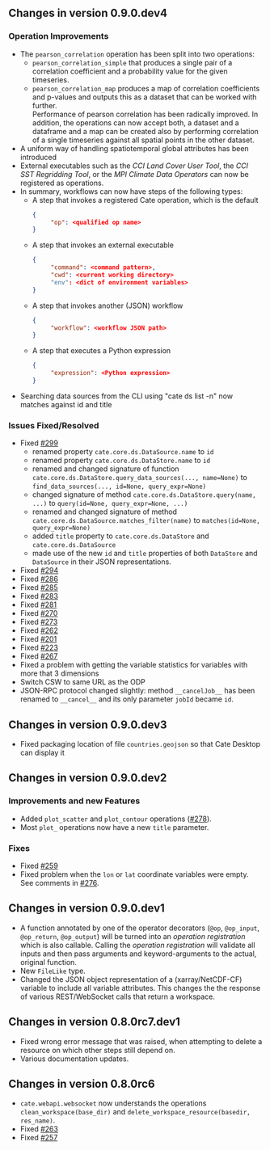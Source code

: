 ## Changes in version 0.9.0.dev4

### Operation Improvements

* The `pearson_correlation` operation has been split into two operations:
  * `pearson_correlation_simple` that produces a single pair of a correlation
    coefficient and a probability value for the given timeseries.
  * `pearson_correlation_map` produces a map of correlation coefficients and p-values
    and outputs this as a dataset that can be worked with further.    
  Performance of pearson correlation has been radically improved. In addition, the operations can now
  accept both, a dataset and a dataframe and a map can be created also by
  performing correlation of a single timeseries against all spatial points in the
  other dataset.
* A uniform way of handling spatiotemporal global attributes has been introduced
* External executables such as the *CCI Land Cover User Tool*, the *CCI SST Regridding Tool*, or
  the *MPI Climate Data Operators* can now be registered as operations.
* In summary, workflows can now have steps of the following types:
  - A step that invokes a registered Cate operation, which is the default
    ```json
    {
         "op": <qualified op name>
    } 
    ```
  - A step that invokes an external executable
    ```json
    {
         "command": <command pattern>,
         "cwd": <current working directory>
         "env": <dict of environment variables>
    } 
    ```
  - A step that invokes another (JSON) workflow
    ```json
    {
         "workflow": <workflow JSON path>
    } 
    ```
  - A step that executes a Python expression
    ```json
    {
         "expression": <Python expression>
    } 
    ```
* Searching data sources from the CLI using "cate ds list -n" now matches against id and title


### Issues Fixed/Resolved

* Fixed [#299](https://github.com/CCI-Tools/cate-core/issues/299)
    * renamed property `cate.core.ds.DataSource.name` to `id` 
    * renamed property `cate.core.ds.DataStore.name` to `id` 
    * renamed and changed signature of function `cate.core.ds.DataStore.query_data_sources(..., name=None)` 
      to `find_data_sources(..., id=None, query_expr=None)`
    * changed signature of method `cate.core.ds.DataStore.query(name, ...)` to `query(id=None, query_expr=None, ...)`
    * renamed and changed signature of method `cate.core.ds.DataSource.matches_filter(name)` to `matches(id=None, query_expr=None)`
    * added `title` property to `cate.core.ds.DataStore` and `cate.core.ds.DataSource`
    * made use of the new `id` and `title` properties of both `DataStore` and `DataSource` in their 
      JSON representations.
* Fixed [#294](https://github.com/CCI-Tools/cate-core/issues/294)
* Fixed [#286](https://github.com/CCI-Tools/cate-core/issues/286)
* Fixed [#285](https://github.com/CCI-Tools/cate-core/issues/285)
* Fixed [#283](https://github.com/CCI-Tools/cate-core/issues/283)
* Fixed [#281](https://github.com/CCI-Tools/cate-core/issues/281)
* Fixed [#270](https://github.com/CCI-Tools/cate-core/issues/270)
* Fixed [#273](https://github.com/CCI-Tools/cate-core/issues/273)
* Fixed [#262](https://github.com/CCI-Tools/cate-core/issues/262)
* Fixed [#201](https://github.com/CCI-Tools/cate-core/issues/201)
* Fixed [#223](https://github.com/CCI-Tools/cate-core/issues/223)
* Fixed [#267](https://github.com/CCI-Tools/cate-core/issues/267)
* Fixed a problem with getting the variable statistics for variables with more that 3 dimensions
* Switch CSW to same URL as the ODP
* JSON-RPC protocol changed slightly: method `__cancelJob__` has been renamed to `__cancel__`
  and its only parameter `jobId` became `id`.

## Changes in version 0.9.0.dev3

* Fixed packaging location of file `countries.geojson` so that Cate Desktop can display it

## Changes in version 0.9.0.dev2

### Improvements and new Features

* Added `plot_scatter` and `plot_contour` operations ([#278](https://github.com/CCI-Tools/cate-core/issues/278)).
* Most `plot_` operations now have a new `title` parameter.

### Fixes

* Fixed [#259](https://github.com/CCI-Tools/cate-core/issues/259)
* Fixed problem when the `lon` or `lat` coordinate variables were empty.
  See comments in [#276](https://github.com/CCI-Tools/cate-core/issues/276).

## Changes in version 0.9.0.dev1

* A function annotated by one of the operator decorators (`@op`, `@op_input`, `@op_return`, `@op_output`) 
  will be turned into an *operation registration* which is also callable.
  Calling the *operation registration* will validate all inputs and then pass arguments and 
  keyword-arguments to the actual, original function.
* New `FileLike` type.    
* Changed the JSON object representation of a (xarray/NetCDF-CF) variable to include all variable 
  attributes. This changes the the response of various REST/WebSocket calls that return a workspace.
  
## Changes in version 0.8.0rc7.dev1

* Fixed wrong error message that was raised, when attempting to delete a resource on which other steps 
  still depend on.
* Various documentation updates.

## Changes in version 0.8.0rc6

* `cate.webapi.websocket` now understands the operations 
  `clean_workspace(base_dir)` and `delete_workspace_resource(basedir, res_name)`.
* Fixed [#263](https://github.com/CCI-Tools/cate-core/issues/263)
* Fixed [#257](https://github.com/CCI-Tools/cate-core/issues/257)
